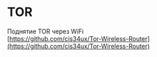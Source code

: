 # TOR

Поднятие TOR через WiFi\
[https://github.com/cis34ux/Tor-Wireless-Router](https://github.com/cis34ux/Tor-Wireless-Router)
